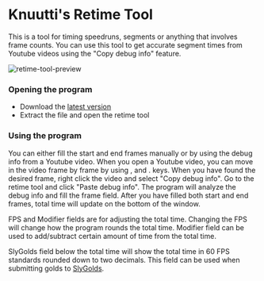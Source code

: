 # Knuutti's Retime Tool

This is a tool for timing speedruns, segments or anything that involves frame counts. You can use this tool to get accurate segment times from Youtube videos using the "Copy debug info" feature.

![retime-tool-preview](https://user-images.githubusercontent.com/96994953/182962357-faab915a-0334-4698-b4be-17e0be61af2e.png)

### Opening the program
- Download the [latest version](https://github.com/Knuutti/Retime-Tool/releases/latest)
- Extract the file and open the retime tool


### Using the program
You can either fill the start and end frames manually or by using the debug info from a Youtube video. When you open a Youtube video, you can move in the video frame by frame by using , and . keys. When you have found the desired frame, right click the video and select "Copy debug info". Go to the retime tool and click "Paste debug info". The program will analyze the debug info and fill the frame field. After you have filled both start and end frames, total time will update on the bottom of the window.

FPS and Modifier fields are for adjusting the total time. Changing the FPS will change how the program rounds the total time. Modifier field can be used to add/subtract certain amount of time from the total time. 

SlyGolds field below the total time will show the total time in 60 FPS standards rounded down to two decimals. This field can be used when submitting golds to [SlyGolds](https://slygolds.com/home).
